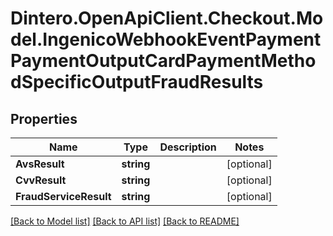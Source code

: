 # Dintero.OpenApiClient.Checkout.Model.IngenicoWebhookEventPaymentPaymentOutputCardPaymentMethodSpecificOutputFraudResults

## Properties

Name | Type | Description | Notes
------------ | ------------- | ------------- | -------------
**AvsResult** | **string** |  | [optional] 
**CvvResult** | **string** |  | [optional] 
**FraudServiceResult** | **string** |  | [optional] 

[[Back to Model list]](../README.md#documentation-for-models) [[Back to API list]](../README.md#documentation-for-api-endpoints) [[Back to README]](../README.md)


